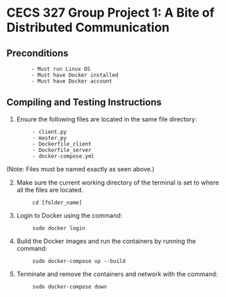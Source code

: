 
# CECS 327 Group Project 1: A Bite of Distributed Communication

## Preconditions
            - Must run Linux OS
            - Must have Docker installed
            - Must have Docker account

## Compiling and Testing Instructions
    
1. Ensure the following files are located in the same file directory: 
    
            - client.py
            - master.py
            - Dockerfile_client
            - Dockerfile_server
            - docker-compose.yml

(Note: Files must be named exactly as seen above.)

2. Make sure the current working directory of the terminal is set to where all the files are located.

            cd [folder_name]

3. Login to Docker using the command:

            sudo docker login 

4. Build the Docker images and run the containers by running the command:

            sudo docker-compose up --build

5. Terminate and remove the containers and network with the command: 

            sudo docker-compose down
    

